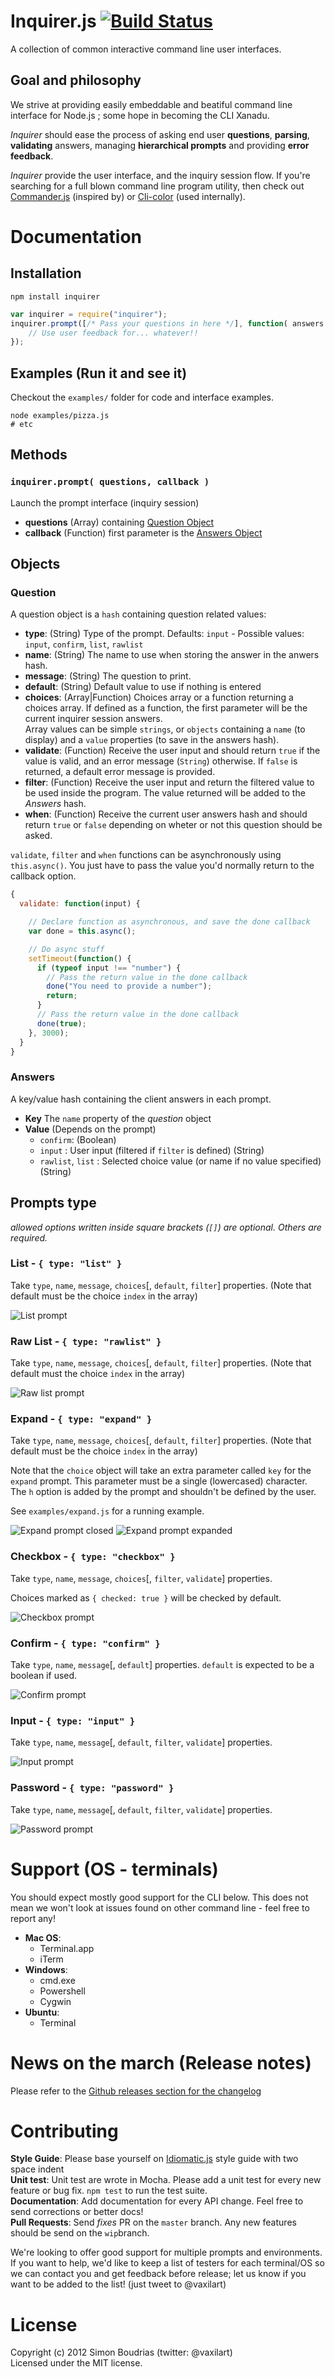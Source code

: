 Inquirer.js  [![Build Status](https://travis-ci.org/SBoudrias/Inquirer.js.png?branch=master)](http://travis-ci.org/SBoudrias/Inquirer.js)
=====================

A collection of common interactive command line user interfaces.


Goal and philosophy
---------------------

We strive at providing easily embeddable and beatiful command line interface for Node.js ;
some hope in becoming the CLI Xanadu.

_Inquirer_ should ease the process of asking end user **questions**, **parsing**, **validating** answers, managing **hierarchical prompts** and providing **error feedback**.

_Inquirer_ provide the user interface, and the inquiry session flow. If you're searching for a full blown command line program utility, then check out [Commander.js](https://github.com/visionmedia/commander.js) (inspired by) or [Cli-color](https://github.com/medikoo/cli-color) (used internally).


Documentation
=====================


Installation
---------------------

``` prompt
npm install inquirer
```

```javascript
var inquirer = require("inquirer");
inquirer.prompt([/* Pass your questions in here */], function( answers ) {
	// Use user feedback for... whatever!!
});
```


Examples (Run it and see it)
---------------------

Checkout the `examples/` folder for code and interface examples.

``` prompt
node examples/pizza.js
# etc
```


Methods
---------------------

### `inquirer.prompt( questions, callback )`

Launch the prompt interface (inquiry session)

+ **questions** (Array) containing [Question Object](#question)
+ **callback** (Function) first parameter is the [Answers Object](#answers)


Objects
---------------------

### Question
A question object is a `hash` containing question related values:

+ **type**: (String) Type of the prompt. Defaults: `input` - Possible values: `input`, `confirm`,
`list`, `rawlist`
+ **name**: (String) The name to use when storing the answer in the anwers hash.
+ **message**: (String) The question to print.
+ **default**: (String) Default value to use if nothing is entered
+ **choices**: (Array|Function) Choices array or a function returning a choices array. If defined as a function, the first parameter will be the current inquirer session answers.  
Array values can be simple `strings`, or `objects` containing a `name` (to display) and a `value` properties (to save in the answers hash).
+ **validate**: (Function) Receive the user input and should return `true` if the value is valid, and an error message (`String`) otherwise. If `false` is returned, a default error message is provided.
+ **filter**: (Function) Receive the user input and return the filtered value to be used inside the program. The value returned will be added to the _Answers_ hash.
+ **when**: (Function) Receive the current user answers hash and should return `true` or `false` depending on wheter or not this question should be asked.

`validate`, `filter` and `when` functions can be asynchronously using `this.async()`. You just have to pass the value you'd normally return to the callback option.

``` javascript
{
  validate: function(input) {

    // Declare function as asynchronous, and save the done callback
    var done = this.async();

    // Do async stuff
    setTimeout(function() {
      if (typeof input !== "number") {
        // Pass the return value in the done callback
        done("You need to provide a number");
        return;
      }
      // Pass the return value in the done callback
      done(true);
    }, 3000);
  }
}
```

### Answers
A key/value hash containing the client answers in each prompt.

+ **Key** The `name` property of the _question_ object
+ **Value** (Depends on the prompt)
  + `confirm`: (Boolean)
  + `input` : User input (filtered if `filter` is defined) (String)
  + `rawlist`, `list` : Selected choice value (or name if no value specified) (String)


Prompts type
---------------------

_allowed options written inside square brackets (`[]`) are optional. Others are required._

### List - `{ type: "list" }`

Take `type`, `name`, `message`, `choices`[, `default`, `filter`] properties. (Note that
default must be the choice `index` in the array)

![List prompt](https://dl.dropboxusercontent.com/u/59696254/inquirer/list-prompt.png)

### Raw List - `{ type: "rawlist" }`

Take `type`, `name`, `message`, `choices`[, `default`, `filter`] properties. (Note that
default must the choice `index` in the array)

![Raw list prompt](https://dl.dropboxusercontent.com/u/59696254/inquirer/rawlist-prompt.png)

### Expand - `{ type: "expand" }`

Take `type`, `name`, `message`, `choices`[, `default`, `filter`] properties. (Note that
default must be the choice `index` in the array)

Note that the `choice` object will take an extra parameter called `key` for the `expand` prompt. This parameter must be a single (lowercased) character. The `h` option is added by the prompt and shouldn't be defined by the user.

See `examples/expand.js` for a running example.

![Expand prompt closed](https://dl.dropboxusercontent.com/u/59696254/inquirer/expand-prompt-1.png)
![Expand prompt expanded](https://dl.dropboxusercontent.com/u/59696254/inquirer/expand-prompt-2.png)


### Checkbox - `{ type: "checkbox" }`

Take `type`, `name`, `message`, `choices`[, `filter`, `validate`] properties.

Choices marked as `{ checked: true }` will be checked by default.

![Checkbox prompt](https://dl.dropboxusercontent.com/u/59696254/inquirer/checkbox-prompt.png)

### Confirm - `{ type: "confirm" }`

Take `type`, `name`, `message`[, `default`] properties. `default` is expected to be a boolean if used.

![Confirm prompt](https://dl.dropboxusercontent.com/u/59696254/inquirer/confirm-prompt.png)

### Input - `{ type: "input" }`

Take `type`, `name`, `message`[, `default`, `filter`, `validate`] properties.

![Input prompt](https://dl.dropboxusercontent.com/u/59696254/inquirer/input-prompt.png)

### Password - `{ type: "password" }`

Take `type`, `name`, `message`[, `default`, `filter`, `validate`] properties.

![Password prompt](https://dl.dropboxusercontent.com/u/59696254/inquirer/password-prompt.png)



Support (OS - terminals)
=====================

You should expect mostly good support for the CLI below. This does not mean we won't
look at issues found on other command line - feel free to report any!

- **Mac OS**:
  - Terminal.app
  - iTerm
- **Windows**:
  - cmd.exe
  - Powershell
  - Cygwin
- **Ubuntu**:
  - Terminal


News on the march (Release notes)
=====================

Please refer to the [Github releases section for the changelog](https://github.com/SBoudrias/Inquirer.js/releases)


Contributing
=====================

**Style Guide**: Please base yourself on [Idiomatic.js](https://github.com/rwldrn/idiomatic.js) style guide with two space indent  
**Unit test**: Unit test are wrote in Mocha. Please add a unit test for every new feature
or bug fix. `npm test` to run the test suite.  
**Documentation**: Add documentation for every API change. Feel free to send corrections
or better docs!  
**Pull Requests**: Send _fixes_ PR on the `master` branch. Any new features should be send on the `wip`branch.

We're looking to offer good support for multiple prompts and environments. If you want to
help, we'd like to keep a list of testers for each terminal/OS so we can contact you and
get feedback before release; let us know if you want to be added to the list! (just tweet
to @vaxilart)


License
=====================

Copyright (c) 2012 Simon Boudrias (twitter: @vaxilart)  
Licensed under the MIT license.
